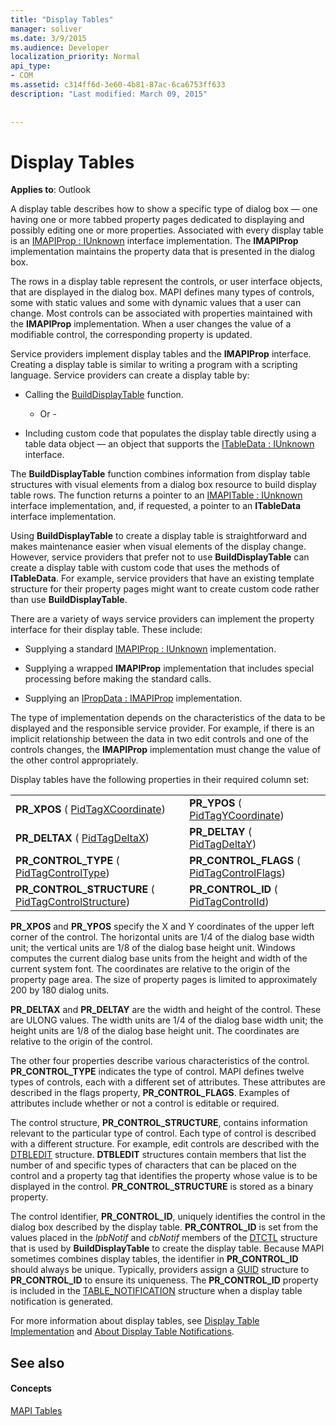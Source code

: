 ```yaml
---
title: "Display Tables"
manager: soliver
ms.date: 3/9/2015
ms.audience: Developer
localization_priority: Normal
api_type:
- COM
ms.assetid: c314ff6d-3e60-4b81-87ac-6ca6753ff633
description: "Last modified: March 09, 2015"
 
 
---
```


# Display Tables

  
  
**Applies to**: Outlook 
  
A display table describes how to show a specific type of dialog box — one having one or more tabbed property pages dedicated to displaying and possibly editing one or more properties. Associated with every display table is an [IMAPIProp : IUnknown](imapipropiunknown.md) interface implementation. The **IMAPIProp** implementation maintains the property data that is presented in the dialog box. 
  
The rows in a display table represent the controls, or user interface objects, that are displayed in the dialog box. MAPI defines many types of controls, some with static values and some with dynamic values that a user can change. Most controls can be associated with properties maintained with the **IMAPIProp** implementation. When a user changes the value of a modifiable control, the corresponding property is updated. 
  
Service providers implement display tables and the **IMAPIProp** interface. Creating a display table is similar to writing a program with a scripting language. Service providers can create a display table by: 
  
- Calling the [BuildDisplayTable](builddisplaytable.md) function. 
    
    - Or -
    
- Including custom code that populates the display table directly using a table data object — an object that supports the [ITableData : IUnknown](itabledataiunknown.md) interface. 
    
The **BuildDisplayTable** function combines information from display table structures with visual elements from a dialog box resource to build display table rows. The function returns a pointer to an [IMAPITable : IUnknown](imapitableiunknown.md) interface implementation, and, if requested, a pointer to an **ITableData** interface implementation. 
  
Using **BuildDisplayTable** to create a display table is straightforward and makes maintenance easier when visual elements of the display change. However, service providers that prefer not to use **BuildDisplayTable** can create a display table with custom code that uses the methods of **ITableData**. For example, service providers that have an existing template structure for their property pages might want to create custom code rather than use **BuildDisplayTable**.
  
There are a variety of ways service providers can implement the property interface for their display table. These include:
  
- Supplying a standard [IMAPIProp : IUnknown](imapipropiunknown.md) implementation. 
    
- Supplying a wrapped **IMAPIProp** implementation that includes special processing before making the standard calls. 
    
- Supplying an [IPropData : IMAPIProp](ipropdataimapiprop.md) implementation. 
    
The type of implementation depends on the characteristics of the data to be displayed and the responsible service provider. For example, if there is an implicit relationship between the data in two edit controls and one of the controls changes, the **IMAPIProp** implementation must change the value of the other control appropriately. 
  
Display tables have the following properties in their required column set:
  
|||
|:-----|:-----|
|**PR_XPOS** ( [PidTagXCoordinate](pidtagxcoordinate-canonical-property.md))  <br/> |**PR_YPOS** ( [PidTagYCoordinate](pidtagycoordinate-canonical-property.md))  <br/> |
|**PR_DELTAX** ( [PidTagDeltaX](pidtagdeltax-canonical-property.md))  <br/> |**PR_DELTAY** ( [PidTagDeltaY](pidtagdeltay-canonical-property.md))  <br/> |
|**PR_CONTROL_TYPE** ( [PidTagControlType](pidtagcontroltype-canonical-property.md))  <br/> |**PR_CONTROL_FLAGS** ( [PidTagControlFlags](pidtagcontrolflags-canonical-property.md))  <br/> |
|**PR_CONTROL_STRUCTURE** ( [PidTagControlStructure](pidtagcontrolstructure-canonical-property.md))  <br/> |**PR_CONTROL_ID** ( [PidTagControlId](pidtagcontrolid-canonical-property.md))  <br/> |
   
 **PR_XPOS** and **PR_YPOS** specify the X and Y coordinates of the upper left corner of the control. The horizontal units are 1/4 of the dialog base width unit; the vertical units are 1/8 of the dialog base height unit. Windows computes the current dialog base units from the height and width of the current system font. The coordinates are relative to the origin of the property page area. The size of property pages is limited to approximately 200 by 180 dialog units. 
  
 **PR_DELTAX** and **PR_DELTAY** are the width and height of the control. These are ULONG values. The width units are 1/4 of the dialog base width unit; the height units are 1/8 of the dialog base height unit. The coordinates are relative to the origin of the control. 
  
The other four properties describe various characteristics of the control. **PR_CONTROL_TYPE** indicates the type of control. MAPI defines twelve types of controls, each with a different set of attributes. These attributes are described in the flags property, **PR_CONTROL_FLAGS**. Examples of attributes include whether or not a control is editable or required. 
  
The control structure, **PR_CONTROL_STRUCTURE**, contains information relevant to the particular type of control. Each type of control is described with a different structure. For example, edit controls are described with the [DTBLEDIT](dtbledit.md) structure. **DTBLEDIT** structures contain members that list the number of and specific types of characters that can be placed on the control and a property tag that identifies the property whose value is to be displayed in the control. **PR_CONTROL_STRUCTURE** is stored as a binary property. 
  
The control identifier, **PR_CONTROL_ID**, uniquely identifies the control in the dialog box described by the display table. **PR_CONTROL_ID** is set from the values placed in the  *lpbNotif*  and  *cbNotif*  members of the [DTCTL](dtctl.md) structure that is used by **BuildDisplayTable** to create the display table. Because MAPI sometimes combines display tables, the identifier in **PR_CONTROL_ID** should always be unique. Typically, providers assign a [GUID](guid.md) structure to **PR_CONTROL_ID** to ensure its uniqueness. The **PR_CONTROL_ID** property is included in the [TABLE_NOTIFICATION](table_notification.md) structure when a display table notification is generated. 
  
For more information about display tables, see [Display Table Implementation](display-table-implementation.md) and [About Display Table Notifications](about-display-table-notifications.md). 
  
## See also

#### Concepts

[MAPI Tables](mapi-tables.md)

